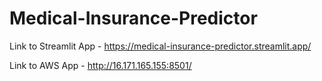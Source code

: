 # Medical-Insurance-Predictor
Link to Streamlit App - https://medical-insurance-predictor.streamlit.app/

Link to AWS App - http://16.171.165.155:8501/
